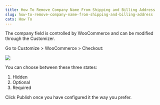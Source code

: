 ```yaml
---
title: How To Remove Company Name From Shipping and Billing Address
slug: how-to-remove-company-name-from-shipping-and-billing-address
cats: How To
---
```



  <p>
    The company field is controlled by WooCommerce and can be modified through the Customizer.&nbsp;
  </p>
  <p>
    Go to Customize &gt; WooCommerce &gt; Checkout:
  </p>
  <p>
    <img src="https://s3.amazonaws.com/helpscout.net/docs/assets/5bdde2822c7d3a01757ac42e/images/5e440f032c7d3a7e9ae7a0ec/file-HQmIypaiqY.png" />
  </p>
  <p>
    You can choose between these three states:
  </p>
  <ol>
    <li>Hidden
    </li>
    <li>Optional
    </li>
    <li>Required
    </li>
  </ol>
  <p>
    Click Publish once you have configured it the way you prefer.
  </p>
